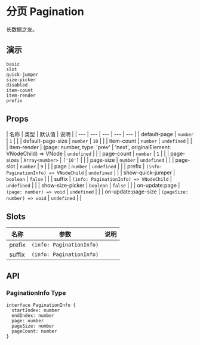# 分页 Pagination

<!--single-column-->

长数据之友。

## 演示

```demo
basic
slot
quick-jumper
size-picker
disabled
item-count
item-render
prefix
```

## Props

| 名称 | 类型 | 默认值 | 说明 |
| --- | --- | --- | --- | --- |
| default-page | `number` | `1` |  |
| default-page-size | `number` | `10` |  |
| item-count | `number` | `undefined` |  |
| item-render | (page: number, type: 'prev' | 'next', originalElement: VNodeChild) => VNode | `undefined` |  |
| page-count | `number` | `1` |  |
| page-sizes | `Array<number>` | `['10']` |  |
| page-size | `number` | `undefined` |  |
| page-slot | `number` | `9` |  |
| page | `number` | `undefined` |  |
| prefix | `(info: PaginationInfo) => VNodeChild` | `undefined` |  |
| show-quick-jumper | `boolean` | `false` |  |
| suffix | `(info: PaginationInfo) => VNodeChild` | `undefined` |  |
| show-size-picker | `boolean` | `false` |  |
| on-update:page | `(page: number) => void` | `undefined` |  |
| on-update:page-size | `(pageSize: number) => void` | `undefined` |  |

## Slots

| 名称   | 参数                     | 说明 |
| ------ | ------------------------ | ---- |
| prefix | `(info: PaginationInfo)` |      |
| suffix | `(info: PaginationInfo)` |      |

## API

### PaginationInfo Type

```__ts
interface PaginationInfo {
  startIndex: number
  endIndex: number
  page: number
  pageSize: number
  pageCount: number
}
```
